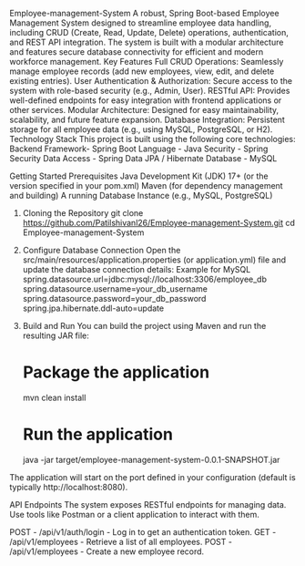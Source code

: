 Employee-management-System
A robust, Spring Boot-based Employee Management System designed to streamline employee data handling, including CRUD (Create, Read, Update, Delete) operations, authentication, and REST API integration. The system is built with a modular architecture and features secure database connectivity for efficient and modern workforce management.
Key Features
Full CRUD Operations: Seamlessly manage employee records (add new employees, view, edit, and delete existing entries).
User Authentication & Authorization: Secure access to the system with role-based security (e.g., Admin, User).
RESTful API: Provides well-defined endpoints for easy integration with frontend applications or other services.
Modular Architecture: Designed for easy maintainability, scalability, and future feature expansion.
Database Integration: Persistent storage for all employee data (e.g., using MySQL, PostgreSQL, or H2).
Technology Stack
This project is built using the following core technologies:
Backend Framework- Spring Boot
Language - Java
Security - Spring Security
Data Access - Spring Data JPA / Hibernate
Database - MySQL

Getting Started
Prerequisites
Java Development Kit (JDK) 17+ (or the version specified in your pom.xml)
Maven (for dependency management and building)
A running Database Instance (e.g., MySQL, PostgreSQL)

1. Cloning the Repository
   git clone https://github.com/Patilshivanl26/Employee-management-System.git
   cd Employee-management-System

2. Configure Database Connection
   Open the src/main/resources/application.properties (or application.yml) file and update the database connection details:
    Example for MySQL
   spring.datasource.url=jdbc:mysql://localhost:3306/employee_db
   spring.datasource.username=your_db_username
   spring.datasource.password=your_db_password
   spring.jpa.hibernate.ddl-auto=update

3. Build and Run
   You can build the project using Maven and run the resulting JAR file:
   # Package the application
     mvn clean install

   # Run the application
     java -jar target/employee-management-system-0.0.1-SNAPSHOT.jar

The application will start on the port defined in your configuration (default is typically http://localhost:8080).

API Endpoints
The system exposes RESTful endpoints for managing data. Use tools like Postman or a client application to interact with them.

POST - /api/v1/auth/login - Log in to get an authentication token.
GET - /api/v1/employees - Retrieve a list of all employees.
POST - /api/v1/employees - Create a new employee record.



